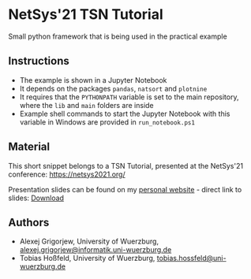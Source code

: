 # NetSys'21 TSN Tutorial

Small python framework that is being used in the practical example

## Instructions

* The example is shown in a Jupyter Notebook
* It depends on the packages `pandas`, `natsort` and `plotnine`
* It requires that the `PYTHONPATH` variable is set to the main repository, where the `lib` and `main` folders are inside
* Example shell commands to start the Jupyter Notebook with this variable in Windows are provided in `run_notebook.ps1`

## Material

This short snippet belongs to a TSN Tutorial, presented at the NetSys'21 conference: https://netsys2021.org/

Presentation slides can be found on my [personal website](https://www.informatik.uni-wuerzburg.de/comnet/team/mitarbeiter/alexej-grigorjew/) - direct link to slides: [Download](https://www.informatik.uni-wuerzburg.de/fileadmin/10030300/2021/Netsys21-TSN-tutorial.pdf)

## Authors

* Alexej Grigorjew, University of Wuerzburg, alexej.grigorjew@informatik.uni-wuerzburg.de
* Tobias Hoßfeld, University of Wuerzburg, tobias.hossfeld@uni-wuerzburg.de
